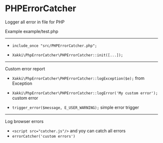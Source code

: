 # PHPErrorCatcher
Logger all error in file for PHP

Example  example/test.php

--------------

 * `include_once "src/PHPErrorCatcher.php";`

 * `Xakki\PhpErrorCatcher\PHPErrorCatcher::init([...]);`

--------------

Custom error report

 * `Xakki\PhpErrorCatcher\PHPErrorCatcher::logException($e);` from Exception
 
 * `Xakki\PhpErrorCatcher\PHPErrorCatcher::logError('My custom error');` custom error
 
 * `trigger_error($message, E_USER_WARNING);` simple error trigger
 
-------------

Log browser errors
 * `<script src="catcher.js"/>` and yoy can catch all errors
 * `errorCatcher('custom errors')`
